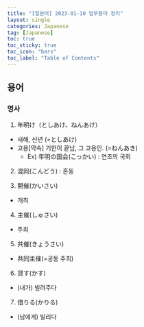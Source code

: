 ```yaml
---
title: "[일본어] 2023-01-10 업무용어 정리"
layout: single
categories: Japanese
tag: [Japanese]
toc: true
toc_sticky: true
toc_icon: "bars"
toc_label: "Table of Contents"
---
```


## 용어
### 명사
1. 年明け（としあけ、ねんあけ）
- 새해, 신년 (=としあけ)
- 고용[약속] 기한이 끝남, 그 고용인. (=ねんあき)
  - Ex) 年明の国会(こっかい) : 연초의 국회

2. 混同(こんどう) : 혼동

3. 開催(かいさい)
- 개최

4. 主催(しゅさい)
- 주최

5. 共催(きょうさい)
- 共同主催(=공동 주최)

6. 貸す(かす)
- (내가) 빌려주다

7. 借りる(かりる)
- (남에게) 빌리다